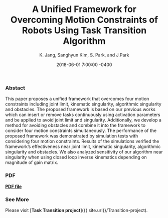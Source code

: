 ﻿---
published: true
layout: post
title: A Unified Framework for Overcoming Motion Constraints of Robots Using Task Transition Algorithm
author: K. Jang, Sanghyun Kim, S. Park, and J.Park
name: Journal of Korea Robotics Society
state: accepted 
year: 2018
vol: 3
pp: 129-141
issue: 2
type: Domestic_journal
date:   2018-06-01 7:00:00 -0400
permalink: /Task-Transition
categories: publications
tags: Task_Transition
excerpt: This article is accepted in Journal of Korea Robotics Society. 

image: /assets/img/post-images/slider-images/KROS2018.png
imageAlt: HQP logo
image-slider: /assets/img/post-images/slider-images/KROS2018.png

pdf: http://dyros.snu.ac.kr/wp-content/uploads/2018/07/00013_002_129.pdf
sourcecode: 
---

### Abstact 
This paper proposes a unified framework that overcomes four motion constraints including
joint limit, kinematic singularity, algorithmic singularity and obstacles. The proposed framework is
based on our previous works which can insert or remove tasks continuously using activation
parameters and be applied to avoid joint limit and singularity. Additionally, we develop a method for
avoiding obstacles and combine it into the framework to consider four motion constraints
simultaneously. The performance of the proposed framework was demonstrated by simulation tests
with considering four motion constraints. Results of the simulations verified the framework’s
effectiveness near joint limit, kinematic singularity, algorithmic singularity and obstacles. We also
analyzed sensitivity of our algorithm near singularity when using closed loop inverse kinematics
depending on magnitude of gain matrix.

### PDF 
[**PDF file**](http://dyros.snu.ac.kr/wp-content/uploads/2018/07/00013_002_129.pdf)

### See More
Please visit [**Task Transition project**]({{ site.url}}/Transition-project).


